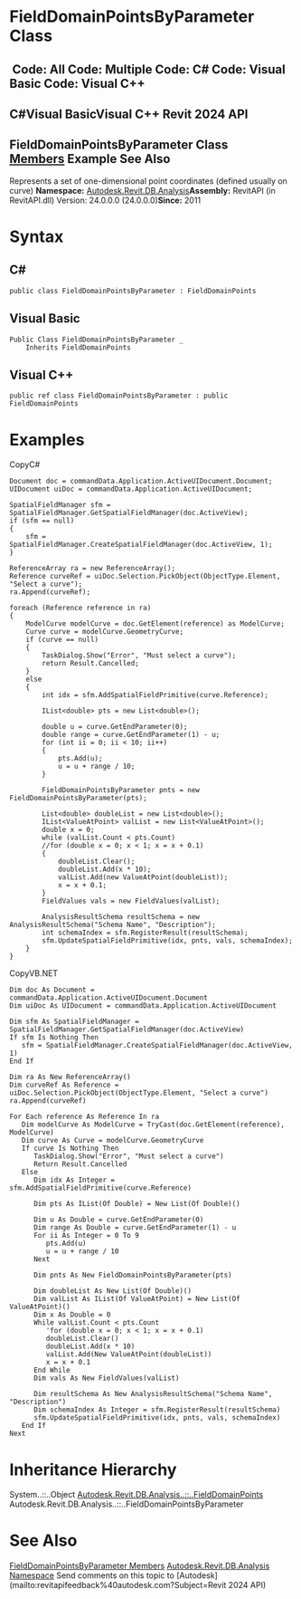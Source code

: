 # FieldDomainPointsByParameter Class

﻿
 Code: All Code: Multiple Code: C# Code: Visual Basic Code: Visual C++   
---  
C#Visual BasicVisual C++
Revit 2024 API  
---  
FieldDomainPointsByParameter Class  
[Members](cd5dedd9-3347-3175-365f-2f325eddbd92.md "FieldDomainPointsByParameter Members") Example See Also  
---  
Represents a set of one-dimensional point coordinates (defined usually on curve) 
**Namespace:** [Autodesk.Revit.DB.Analysis](958e2e12-587d-f188-5d7b-f13d7dbfdf48.md "Autodesk.Revit.DB.Analysis Namespace")**Assembly:** RevitAPI (in RevitAPI.dll) Version: 24.0.0.0 (24.0.0.0)**Since:** 2011 
# Syntax
C#  
---  
```text
public class FieldDomainPointsByParameter : FieldDomainPoints
```
  
Visual Basic  
---  
```text
Public Class FieldDomainPointsByParameter _
	Inherits FieldDomainPoints
```
  
Visual C++  
---  
```text
public ref class FieldDomainPointsByParameter : public FieldDomainPoints
```
  
# Examples
CopyC#
```text
Document doc = commandData.Application.ActiveUIDocument.Document;
UIDocument uiDoc = commandData.Application.ActiveUIDocument;

SpatialFieldManager sfm = SpatialFieldManager.GetSpatialFieldManager(doc.ActiveView);
if (sfm == null)
{
    sfm = SpatialFieldManager.CreateSpatialFieldManager(doc.ActiveView, 1);
}

ReferenceArray ra = new ReferenceArray();
Reference curveRef = uiDoc.Selection.PickObject(ObjectType.Element, "Select a curve");
ra.Append(curveRef);

foreach (Reference reference in ra)
{
    ModelCurve modelCurve = doc.GetElement(reference) as ModelCurve;
    Curve curve = modelCurve.GeometryCurve;
    if (curve == null)
    {
        TaskDialog.Show("Error", "Must select a curve");
        return Result.Cancelled;
    }
    else
    {
        int idx = sfm.AddSpatialFieldPrimitive(curve.Reference);

        IList<double> pts = new List<double>();

        double u = curve.GetEndParameter(0);
        double range = curve.GetEndParameter(1) - u;
        for (int ii = 0; ii < 10; ii++)
        {
            pts.Add(u);
            u = u + range / 10;
        }

        FieldDomainPointsByParameter pnts = new FieldDomainPointsByParameter(pts);

        List<double> doubleList = new List<double>();
        IList<ValueAtPoint> valList = new List<ValueAtPoint>();
        double x = 0;
        while (valList.Count < pts.Count)
        //for (double x = 0; x < 1; x = x + 0.1)
        {
            doubleList.Clear();
            doubleList.Add(x * 10);
            valList.Add(new ValueAtPoint(doubleList));
            x = x + 0.1;
        }
        FieldValues vals = new FieldValues(valList);

        AnalysisResultSchema resultSchema = new AnalysisResultSchema("Schema Name", "Description");
        int schemaIndex = sfm.RegisterResult(resultSchema);
        sfm.UpdateSpatialFieldPrimitive(idx, pnts, vals, schemaIndex);
    }
}
```

CopyVB.NET
```text
Dim doc As Document = commandData.Application.ActiveUIDocument.Document
Dim uiDoc As UIDocument = commandData.Application.ActiveUIDocument

Dim sfm As SpatialFieldManager = SpatialFieldManager.GetSpatialFieldManager(doc.ActiveView)
If sfm Is Nothing Then
   sfm = SpatialFieldManager.CreateSpatialFieldManager(doc.ActiveView, 1)
End If

Dim ra As New ReferenceArray()
Dim curveRef As Reference = uiDoc.Selection.PickObject(ObjectType.Element, "Select a curve")
ra.Append(curveRef)

For Each reference As Reference In ra
   Dim modelCurve As ModelCurve = TryCast(doc.GetElement(reference), ModelCurve)
   Dim curve As Curve = modelCurve.GeometryCurve
   If curve Is Nothing Then
      TaskDialog.Show("Error", "Must select a curve")
      Return Result.Cancelled
   Else
      Dim idx As Integer = sfm.AddSpatialFieldPrimitive(curve.Reference)

      Dim pts As IList(Of Double) = New List(Of Double)()

      Dim u As Double = curve.GetEndParameter(0)
      Dim range As Double = curve.GetEndParameter(1) - u
      For ii As Integer = 0 To 9
         pts.Add(u)
         u = u + range / 10
      Next

      Dim pnts As New FieldDomainPointsByParameter(pts)

      Dim doubleList As New List(Of Double)()
      Dim valList As IList(Of ValueAtPoint) = New List(Of ValueAtPoint)()
      Dim x As Double = 0
      While valList.Count < pts.Count
         'for (double x = 0; x < 1; x = x + 0.1)
         doubleList.Clear()
         doubleList.Add(x * 10)
         valList.Add(New ValueAtPoint(doubleList))
         x = x + 0.1
      End While
      Dim vals As New FieldValues(valList)

      Dim resultSchema As New AnalysisResultSchema("Schema Name", "Description")
      Dim schemaIndex As Integer = sfm.RegisterResult(resultSchema)
      sfm.UpdateSpatialFieldPrimitive(idx, pnts, vals, schemaIndex)
   End If
Next
```

# Inheritance Hierarchy
System..::..Object [Autodesk.Revit.DB.Analysis..::..FieldDomainPoints](5b145517-1904-4b5f-2f66-0d84b259335b.md "FieldDomainPoints Class") Autodesk.Revit.DB.Analysis..::..FieldDomainPointsByParameter
# See Also
[FieldDomainPointsByParameter Members](cd5dedd9-3347-3175-365f-2f325eddbd92.md "FieldDomainPointsByParameter Members")
[Autodesk.Revit.DB.Analysis Namespace](958e2e12-587d-f188-5d7b-f13d7dbfdf48.md "Autodesk.Revit.DB.Analysis Namespace")
Send comments on this topic to [Autodesk](mailto:revitapifeedback%40autodesk.com?Subject=Revit 2024 API)